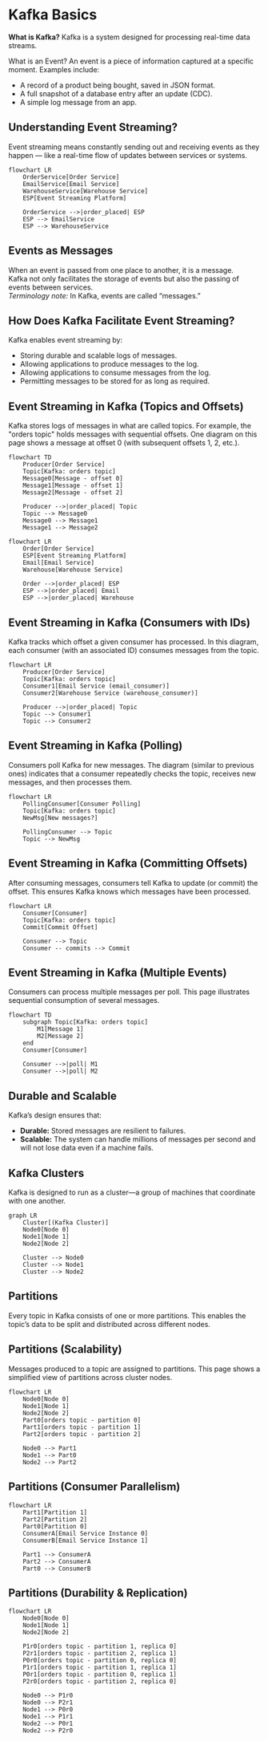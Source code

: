 
# Kafka Basics

**What is Kafka?**
Kafka is a system designed for processing real-time data streams.

What is an Event?
An event is a piece of information captured at a specific moment.
Examples include:
- A record of a product being bought, saved in JSON format.
- A full snapshot of a database entry after an update (CDC).
- A simple log message from an app.

## Understanding Event Streaming?
Event streaming means constantly sending out and receiving events as they happen — like a real-time flow of updates between services or systems.

```mermaid
flowchart LR
    OrderService[Order Service]
    EmailService[Email Service]
    WarehouseService[Warehouse Service]
    ESP[Event Streaming Platform]

    OrderService -->|order_placed| ESP
    ESP --> EmailService
    ESP --> WarehouseService
```


## Events as Messages

When an event is passed from one place to another, it is a message.  
Kafka not only facilitates the storage of events but also the passing of events between services.  
*Terminology note:* In Kafka, events are called “messages.”


## How Does Kafka Facilitate Event Streaming?

Kafka enables event streaming by:

- Storing durable and scalable logs of messages.
- Allowing applications to produce messages to the log.
- Allowing applications to consume messages from the log.
- Permitting messages to be stored for as long as required.

## Event Streaming in Kafka (Topics and Offsets)

Kafka stores logs of messages in what are called topics. For example, the "orders topic" holds messages with sequential offsets. One diagram on this page shows a message at offset 0 (with subsequent offsets 1, 2, etc.).

```mermaid
flowchart TD
    Producer[Order Service]
    Topic[Kafka: orders topic]
    Message0[Message - offset 0]
    Message1[Message - offset 1]
    Message2[Message - offset 2]
    
    Producer -->|order_placed| Topic
    Topic --> Message0
    Message0 --> Message1
    Message1 --> Message2
```


```mermaid
flowchart LR
    Order[Order Service]
    ESP[Event Streaming Platform]
    Email[Email Service]
    Warehouse[Warehouse Service]
    
    Order -->|order_placed| ESP
    ESP -->|order_placed| Email
    ESP -->|order_placed| Warehouse
```

## Event Streaming in Kafka (Consumers with IDs)

Kafka tracks which offset a given consumer has processed. In this diagram, each consumer (with an associated ID) consumes messages from the topic.

```mermaid
flowchart LR
    Producer[Order Service]
    Topic[Kafka: orders topic]
    Consumer1[Email Service (email_consumer)]
    Consumer2[Warehouse Service (warehouse_consumer)]
    
    Producer -->|order_placed| Topic
    Topic --> Consumer1
    Topic --> Consumer2
```

## Event Streaming in Kafka (Polling)

Consumers poll Kafka for new messages. The diagram (similar to previous ones) indicates that a consumer repeatedly checks the topic, receives new messages, and then processes them.

```mermaid
flowchart LR
    PollingConsumer[Consumer Polling]
    Topic[Kafka: orders topic]
    NewMsg[New messages?]
    
    PollingConsumer --> Topic
    Topic --> NewMsg
```


## Event Streaming in Kafka (Committing Offsets)

After consuming messages, consumers tell Kafka to update (or commit) the offset. This ensures Kafka knows which messages have been processed.

```mermaid
flowchart LR
    Consumer[Consumer]
    Topic[Kafka: orders topic]
    Commit[Commit Offset]
    
    Consumer --> Topic
    Consumer -- commits --> Commit
```

## Event Streaming in Kafka (Multiple Events)

Consumers can process multiple messages per poll. This page illustrates sequential consumption of several messages.

```mermaid
flowchart TD
    subgraph Topic[Kafka: orders topic]
        M1[Message 1]
        M2[Message 2]
    end
    Consumer[Consumer]
    
    Consumer -->|poll| M1
    Consumer -->|poll| M2
```

## Durable and Scalable

Kafka’s design ensures that:
- **Durable:** Stored messages are resilient to failures.
- **Scalable:** The system can handle millions of messages per second and will not lose data even if a machine fails.



## Kafka Clusters

Kafka is designed to run as a cluster—a group of machines that coordinate with one another.

```mermaid
graph LR
    Cluster[(Kafka Cluster)]
    Node0[Node 0]
    Node1[Node 1]
    Node2[Node 2]
    
    Cluster --> Node0
    Cluster --> Node1
    Cluster --> Node2
```


## Partitions

Every topic in Kafka consists of one or more partitions. This enables the topic’s data to be split and distributed across different nodes.


## Partitions (Scalability)

Messages produced to a topic are assigned to partitions. This page shows a simplified view of partitions across cluster nodes.

```mermaid
flowchart LR
    Node0[Node 0]
    Node1[Node 1]
    Node2[Node 2]
    Part0[orders topic - partition 0]
    Part1[orders topic - partition 1]
    Part2[orders topic - partition 2]
    
    Node0 --> Part1
    Node1 --> Part0
    Node2 --> Part2
```

## Partitions (Consumer Parallelism)

```mermaid
flowchart LR
    Part1[Partition 1]
    Part2[Partition 2]
    Part0[Partition 0]
    ConsumerA[Email Service Instance 0]
    ConsumerB[Email Service Instance 1]
    
    Part1 --> ConsumerA
    Part2 --> ConsumerA
    Part0 --> ConsumerB
```


## Partitions (Durability & Replication)

```mermaid
flowchart LR
    Node0[Node 0]
    Node1[Node 1]
    Node2[Node 2]
    
    P1r0[orders topic - partition 1, replica 0]
    P2r1[orders topic - partition 2, replica 1]
    P0r0[orders topic - partition 0, replica 0]
    P1r1[orders topic - partition 1, replica 1]
    P0r1[orders topic - partition 0, replica 1]
    P2r0[orders topic - partition 2, replica 0]
    
    Node0 --> P1r0
    Node0 --> P2r1
    Node1 --> P0r0
    Node1 --> P1r1
    Node2 --> P0r1
    Node2 --> P2r0
```
